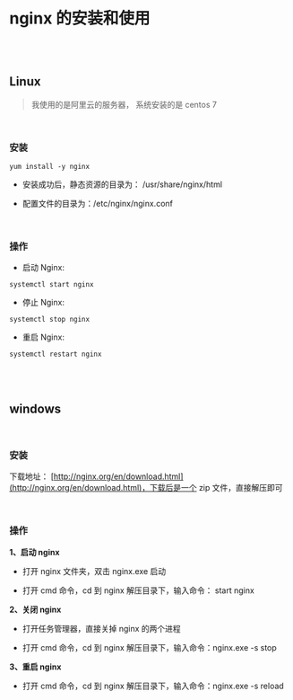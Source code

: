 # nginx 的安装和使用

</br>
</br>

## Linux

> 我使用的是阿里云的服务器， 系统安装的是 centos 7

</br>

### 安装

```
yum install -y nginx
```

- 安装成功后，静态资源的目录为： /usr/share/nginx/html

- 配置文件的目录为：/etc/nginx/nginx.conf

</br>

### 操作

- 启动 Nginx:

```
systemctl start nginx
```

- 停止 Nginx:

```
systemctl stop nginx
```

- 重启 Nginx:

```
systemctl restart nginx
```

</br>
</br>

## windows

</br>

### 安装

下载地址： [http://nginx.org/en/download.html](http://nginx.org/en/download.html)，下载后是一个 zip 文件，直接解压即可

</br>

### 操作

**1、启动 nginx**

- 打开 nginx 文件夹，双击 nginx.exe 启动

- 打开 cmd 命令，cd 到 nginx 解压目录下，输入命令： start nginx

**2、关闭 nginx**

- 打开任务管理器，直接关掉 nginx 的两个进程

- 打开 cmd 命令，cd 到 nginx 解压目录下，输入命令：nginx.exe -s stop

**3、重启 nginx**

- 打开 cmd 命令，cd 到 nginx 解压目录下，输入命令：nginx.exe -s reload
